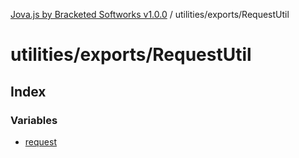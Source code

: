 [Jova.js by Bracketed Softworks v1.0.0](../wiki/modules) / utilities/exports/RequestUtil

# utilities/exports/RequestUtil

## Index

### Variables

- [request](../wiki/utilities.exports.RequestUtil.Variable.request)
